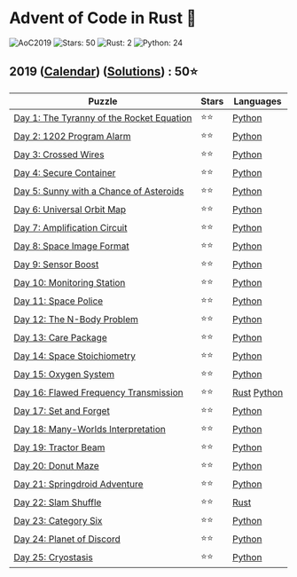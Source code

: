 # Advent of Code in Rust 🦀

![AoC2019](https://img.shields.io/badge/Advent_of_Code-2019-8A2BE2)
![Stars: 50](https://img.shields.io/badge/Stars-50⭐-blue)
![Rust: 2](https://img.shields.io/badge/Rust-2-cyan?logo=Rust)
![Python: 24](https://img.shields.io/badge/Python-24-cyan?logo=Python)

## 2019 ([Calendar](https://adventofcode.com/2019)) ([Solutions](../2019/)) : 50⭐

Puzzle                                                                           | Stars | Languages
-------------------------------------------------------------------------------- | ----- | -----------
[Day 1: The Tyranny of the Rocket Equation](https://adventofcode.com/2019/day/1) | ⭐⭐  | [Python](../2019/day1/day1.py)
[Day 2: 1202 Program Alarm](https://adventofcode.com/2019/day/2)                 | ⭐⭐  | [Python](../2019/day2/day2.py)
[Day 3: Crossed Wires](https://adventofcode.com/2019/day/3)                      | ⭐⭐  | [Python](../2019/day3/day3.py)
[Day 4: Secure Container](https://adventofcode.com/2019/day/4)                   | ⭐⭐  | [Python](../2019/day4/day4.py)
[Day 5: Sunny with a Chance of Asteroids](https://adventofcode.com/2019/day/5)   | ⭐⭐  | [Python](../2019/day5/day5.py)
[Day 6: Universal Orbit Map](https://adventofcode.com/2019/day/6)                | ⭐⭐  | [Python](../2019/day6/day6.py)
[Day 7: Amplification Circuit](https://adventofcode.com/2019/day/7)              | ⭐⭐  | [Python](../2019/day7/day7.py)
[Day 8: Space Image Format](https://adventofcode.com/2019/day/8)                 | ⭐⭐  | [Python](../2019/day8/day8.py)
[Day 9: Sensor Boost](https://adventofcode.com/2019/day/9)                       | ⭐⭐  | [Python](../2019/day9/day9.py)
[Day 10: Monitoring Station](https://adventofcode.com/2019/day/10)               | ⭐⭐  | [Python](../2019/day10/day10.py)
[Day 11: Space Police](https://adventofcode.com/2019/day/11)                     | ⭐⭐  | [Python](../2019/day11/day11.py)
[Day 12: The N-Body Problem](https://adventofcode.com/2019/day/12)               | ⭐⭐  | [Python](../2019/day12/day12.py)
[Day 13: Care Package](https://adventofcode.com/2019/day/13)                     | ⭐⭐  | [Python](../2019/day13/day13.py)
[Day 14: Space Stoichiometry](https://adventofcode.com/2019/day/14)              | ⭐⭐  | [Python](../2019/day14/day14.py)
[Day 15: Oxygen System](https://adventofcode.com/2019/day/15)                    | ⭐⭐  | [Python](../2019/day15/day15.py)
[Day 16: Flawed Frequency Transmission](https://adventofcode.com/2019/day/16)    | ⭐⭐  | [Rust](../2019/day16/day16.rs) [Python](../2019/day16/day16.py)
[Day 17: Set and Forget](https://adventofcode.com/2019/day/17)                   | ⭐⭐  | [Python](../2019/day17/day17.py)
[Day 18: Many-Worlds Interpretation](https://adventofcode.com/2019/day/18)       | ⭐⭐  | [Python](../2019/day18/day18.py)
[Day 19: Tractor Beam](https://adventofcode.com/2019/day/19)                     | ⭐⭐  | [Python](../2019/day19/day19.py)
[Day 20: Donut Maze](https://adventofcode.com/2019/day/20)                       | ⭐⭐  | [Python](../2019/day20/day20.py)
[Day 21: Springdroid Adventure](https://adventofcode.com/2019/day/21)            | ⭐⭐  | [Python](../2019/day21/day21.py)
[Day 22: Slam Shuffle](https://adventofcode.com/2019/day/22)                     | ⭐⭐  | [Rust](../2019/day22/day22.rs)
[Day 23: Category Six](https://adventofcode.com/2019/day/23)                     | ⭐⭐  | [Python](../2019/day23/day23.py)
[Day 24: Planet of Discord](https://adventofcode.com/2019/day/24)                | ⭐⭐  | [Python](../2019/day24/day24.py)
[Day 25: Cryostasis](https://adventofcode.com/2019/day/25)                       | ⭐⭐  | [Python](../2019/day25/day25.py)
